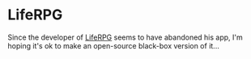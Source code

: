 # LifeRPG
Since the developer of [LifeRPG](https://play.google.com/store/apps/details?id=com.jayvant.liferpgmissions&hl=en_US) seems to have abandoned his app, I'm hoping it's ok to make an open-source black-box version of it...
